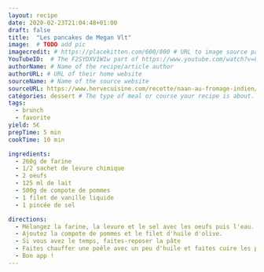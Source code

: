 ```yaml
---
layout: recipe
date: 2020-02-23T21:04:48+01:00
draft: false    
title:  "Les pancakes de Megan Vlt"
image:  # TODO add pic
imagecredit: # https://placekitten.com/600/800 # URL to image source page, website, or creator
YouTubeID:  # The F2SYDXV1W1w part of https://www.youtube.com/watch?v=F2SYDXV1W1w
authorName: # Name of the recipe/article author
authorURL: # URL of their home website
sourceName: # Name of the source website
sourceURL: https://www.hervecuisine.com/recette/naan-au-fromage-indien/
catégories: dessert # The type of meal or course your recipe is about. For example: "dinner", "entree", or "dessert".
tags:
  - brunch
  - favorite
yield: 5€ 
prepTime: 5 min
cookTime: 10 min

ingredients:
  - 260g de farine
  - 1/2 sachet de levure chimique
  - 2 oeufs
  - 125 ml de lait
  - 500g de compote de pommes
  - 1 filet de vanille liquide
  - 1 pincée de sel

directions:
  - Mélangez la farine, la levure et le sel avec les oeufs puis l'eau. 
  - Ajoutez la compote de pommes et le filet d'huile d'olive. 
  - Si vous avez le temps, faites-reposer la pâte
  - Faites chauffer une poêle avec un peu d'huile et faites cuire les pancakes, 4min de chaque côté. 
  - Bon app ! 
---
```

